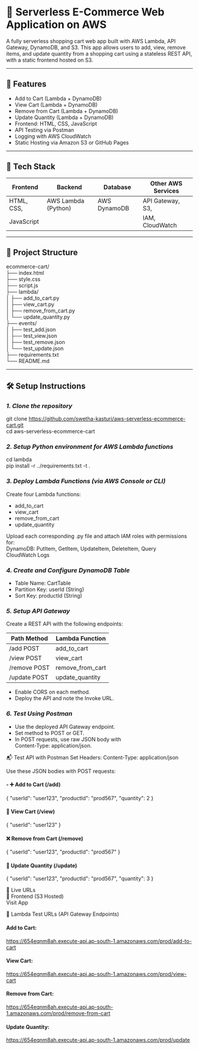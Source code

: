 # 🛒 Serverless E-Commerce Web Application on AWS

A fully serverless shopping cart web app built with AWS Lambda, API Gateway, DynamoDB, and S3. This app allows users to add, view, remove items, and update quantity from a shopping cart using a stateless REST API, with a static frontend hosted on S3.

---

## 🚀 Features

- Add to Cart (Lambda + DynamoDB)
- View Cart (Lambda + DynamoDB)
- Remove from Cart (Lambda + DynamoDB)
- Update Quantity (Lambda + DynamoDB)
- Frontend: HTML, CSS, JavaScript
- API Testing via Postman
- Logging with AWS CloudWatch
- Static Hosting via Amazon S3 or GitHub Pages

---

## 🧰 Tech Stack

| Frontend           | Backend              | Database          | Other AWS Services  |
|--------------------|----------------------|-------------------|---------------------|
| HTML, CSS,         | AWS Lambda (Python)  | AWS DynamoDB      | API Gateway, S3,    |
| JavaScript         |                      |                   | IAM, CloudWatch     |

---

## 📁 Project Structure

ecommerce-cart/  
├── index.html  
├── style.css  
├── script.js  
├── lambda/  
│ ├── add_to_cart.py  
│ ├── view_cart.py  
│ ├── remove_from_cart.py  
│ └── update_quantity.py  
├── events/  
│ ├── test_add.json  
│ ├── test_view.json  
│ ├── test_remove.json  
│ └── test_update.json  
├── requirements.txt  
└── README.md  

---

## 🛠️ Setup Instructions

### *1. Clone the repository*

git clone https://github.com/swetha-kasturi/aws-serverless-ecommerce-cart.git   
cd aws-serverless-ecommerce-cart
### *2. Setup Python environment for AWS Lambda functions*
cd lambda  
pip install -r ../requirements.txt -t .
### *3. Deploy Lambda Functions (via AWS Console or CLI)*
Create four Lambda functions:  
- add_to_cart  
- view_cart  
- remove_from_cart  
- update_quantity
  
Upload each corresponding .py file and attach IAM roles with permissions for:  
DynamoDB: PutItem, GetItem, UpdateItem, DeleteItem, Query  
CloudWatch Logs
### *4. Create and Configure DynamoDB Table*
- Table Name: CartTable  
- Partition Key: userId (String)  
- Sort Key: productId (String)  
### *5. Setup API Gateway*
Create a REST API with the following endpoints:

|Path	Method	|Lambda Function  | 
|-------------|-----------------|
|/add	POST	  |add_to_cart      |
|/view	POST	|view_cart        |
|/remove	POST|	remove_from_cart| 
|/update	POST|update_quantity  |

- Enable CORS on each method.  
- Deploy the API and note the Invoke URL.
### *6. Test Using Postman*
- Use the deployed API Gateway endpoint. 
- Set method to POST or GET. 
- In POST requests, use raw JSON body with    
Content-Type: application/json.

📬 Test API with Postman
Set Headers:
Content-Type: application/json

Use these JSON bodies with POST requests:

#### - ➕ Add to Cart (/add)
{
  "userId": "user123",
  "productId": "prod567",
  "quantity": 2
}
#### 👀 View Cart (/view)
{
  "userId": "user123"
}
#### ❌ Remove from Cart (/remove)
{
  "userId": "user123",
  "productId": "prod567"
}
#### 🔁 Update Quantity (/update)
{
  "userId": "user123",
  "productId": "prod567",
  "quantity": 3
}

🔗 Live URLs  
🛒 Frontend (S3 Hosted)  
   Visit App  

🧪 Lambda Test URLs (API Gateway Endpoints)  
#### Add to Cart:
https://654eqnm8ah.execute-api.ap-south-1.amazonaws.com/prod/add-to-cart

#### View Cart:
https://654eqnm8ah.execute-api.ap-south-1.amazonaws.com/prod/view-cart

#### Remove from Cart:
https://654eqnm8ah.execute-api.ap-south-1.amazonaws.com/prod/remove-from-cart

#### Update Quantity:
https://654eqnm8ah.execute-api.ap-south-1.amazonaws.com/prod/update
